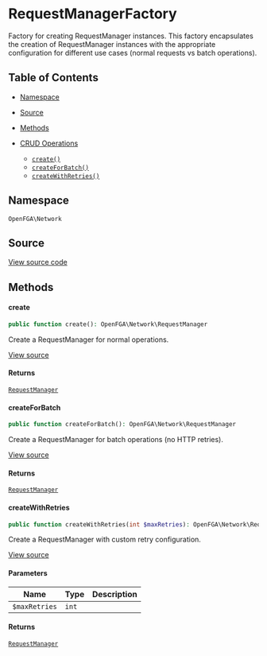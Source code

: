 # RequestManagerFactory

Factory for creating RequestManager instances. This factory encapsulates the creation of RequestManager instances with the appropriate configuration for different use cases (normal requests vs batch operations).

## Table of Contents

- [Namespace](#namespace)
- [Source](#source)
- [Methods](#methods)

- [CRUD Operations](#crud-operations)
  - [`create()`](#create)
  - [`createForBatch()`](#createforbatch)
  - [`createWithRetries()`](#createwithretries)

## Namespace

`OpenFGA\Network`

## Source

[View source code](https://github.com/evansims/openfga-php/blob/main/src/Network/RequestManagerFactory.php)

## Methods

#### create

```php
public function create(): OpenFGA\Network\RequestManager

```

Create a RequestManager for normal operations.

[View source](https://github.com/evansims/openfga-php/blob/main/src/Network/RequestManagerFactory.php#L38)

#### Returns

[`RequestManager`](RequestManager.md)

#### createForBatch

```php
public function createForBatch(): OpenFGA\Network\RequestManager

```

Create a RequestManager for batch operations (no HTTP retries).

[View source](https://github.com/evansims/openfga-php/blob/main/src/Network/RequestManagerFactory.php#L58)

#### Returns

[`RequestManager`](RequestManager.md)

#### createWithRetries

```php
public function createWithRetries(int $maxRetries): OpenFGA\Network\RequestManager

```

Create a RequestManager with custom retry configuration.

[View source](https://github.com/evansims/openfga-php/blob/main/src/Network/RequestManagerFactory.php#L80)

#### Parameters

| Name          | Type  | Description |
| ------------- | ----- | ----------- |
| `$maxRetries` | `int` |             |

#### Returns

[`RequestManager`](RequestManager.md)
